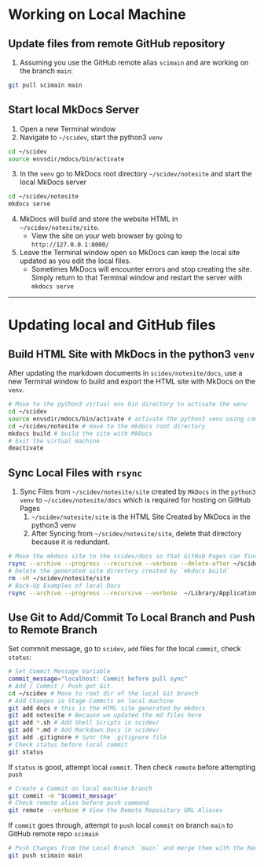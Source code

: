 





# Working on Local Machine

## Update files from remote GitHub repository 

1. Assuming you use the GitHub remote alias `scimain` and are working on the branch `main`:
```bash
git pull scimain main
```

## Start local MkDocs Server

1. Open a new Terminal window
2. Navigate to `~/scidev`, start the python3 `venv`
```bash
cd ~/scidev
source envsdir/mdocs/bin/activate
``` 
3. In the `venv` go to MkDocs root directory `~/scidev/notesite` and start the local MkDocs server 
```bash
cd ~/scidev/notesite
mkdocs serve
``` 
4. MkDocs will build and store the website HTML in `~/scidev/notesite/site`. 
    - View the site on your web browser by going to `http://127.0.0.1:8000/`
5. Leave the Terminal window open so MkDocs can keep the local site updated as you edit the local files. 
    - Sometimes MkDocs will encounter errors and stop creating the site. Simply return to that Terminal window and restart the server with `mkdocs serve`

---

# Updating local and GitHub files

## Build HTML Site with MkDocs in the python3 `venv`

After updating the markdown documents in `scidev/notesite/docs`, use a new Terminal window to build and export the HTML site with MkDocs on the `venv`.

```bash
# Move to the python3 virtual env bin directory to activate the venv
cd ~/scidev
source envsdir/mdocs/bin/activate # activate the python3 venv using command `source`
cd ~/scidev/notesite # move to the mkdocs root directory
mkdocs build # build the site with MkDocs
# Exit the virtual machine
deactivate
```

## Sync Local Files with `rsync`

1. Sync Files from `~/scidev/notesite/site` created by `MkDocs` in the `python3 venv` to  `~/scidev/notesite/docs` which is required for hosting on GitHub Pages
    1. `~/scidev/notesite/site` is the HTML Site Created by MkDocs in the python3 venv
    2. After Syncing from `~/scidev/notesite/site`, delete that directory because it is redundant.

```bash
# Move the mkdocs site to the scidev/docs so that GitHub Pages can find it
rsync --archive --progress --recursive --verbose --delete-after ~/scidev/notesite/site/* ~/scidev/docs
# Delete the generated site directory created by `mkdocs build`
rm -vR ~/scidev/notesite/site
# Back-Up Examples of local Docs
rsync --archive --progress --recursive --verbose  ~/Library/Application\ Support/Code/User/settings.json ~/scidev/notesite/examples/vscode/settings.json
```

## Use Git to Add/Commit To Local Branch and Push to Remote Branch

Set commnit message, go to `scidev`, `add` files for the local `commit`, check `status`:
```bash
# Set Commit Message Variable
commit_message="localhost: Commit before pull sync"
# Add / Commit / Push got Git
cd ~/scidev # Move to root dir of the local Git branch
# Add Changes ie Stage Commits on local machine
git add docs # this is the HTML site generated by mkdocs
git add notesite # Because we updated the md files here
git add *.sh # Add Shell Scripts in scidev/
git add *.md # Add Markdown Docs in scidev/
git add .gitignore # Sync the .gitignore file
# Check status before local commit
git status
```

If `status` is good, attempt local `commit`. Then check `remote` before attempting `push`
```bash
# Create a Commit on local machine branch
git commit -m "$commit_message"
# Check remote alias before push command
git remote --verbose # View the Remote Repository URL Aliases
```

If `commit` goes through, attempt to `push` local `commit` on branch `main` to GitHub remote repo `scimain`
```bash
# Push Changes from the Local Branch `main` and merge them with the Remote Repository Alias `scimain`
git push scimain main
```


